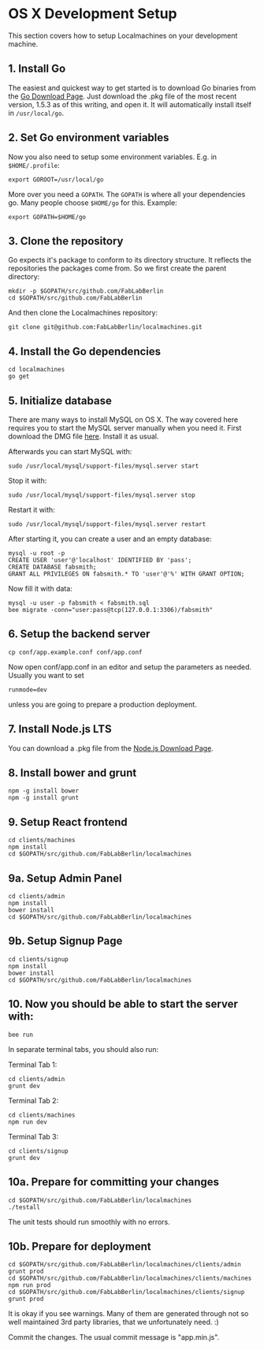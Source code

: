 # OS X Development Setup

This section covers how to setup Localmachines on your development machine.

## 1. Install Go

The easiest and quickest way to get started is to download Go binaries from
the [Go Download Page](https://golang.org/dl/). Just download the .pkg file
of the most recent version, 1.5.3 as of this writing, and open it. It will
automatically install itself in `/usr/local/go`.

## 2. Set Go environment variables

Now you also need to setup some environment variables.  E.g. in `$HOME/.profile`:

```
export GOROOT=/usr/local/go
```

More over you need a `GOPATH`.  The `GOPATH` is where all your dependencies go.
Many people choose `$HOME/go` for this. Example:

```
export GOPATH=$HOME/go
```

## 3. Clone the repository

Go expects it's package to conform to its directory structure.  It reflects the
repositories the packages come from.  So we first create the parent directory:

```
mkdir -p $GOPATH/src/github.com/FabLabBerlin
cd $GOPATH/src/github.com/FabLabBerlin
```

And then clone the Localmachines repository:

```
git clone git@github.com:FabLabBerlin/localmachines.git
```

## 4. Install the Go dependencies

```
cd localmachines
go get
```

## 5. Initialize database

There are many ways to install MySQL on OS X.  The way covered here requires
you to start the MySQL server manually when you need it.  First download
the DMG file [here](https://dev.mysql.com/downloads/mysql/).  Install it as
usual.

Afterwards you can start MySQL with:

```
sudo /usr/local/mysql/support-files/mysql.server start
```

Stop it with:

```
sudo /usr/local/mysql/support-files/mysql.server stop
```

Restart it with:

```
sudo /usr/local/mysql/support-files/mysql.server restart
```

After starting it, you can create a user and an empty database:

```
mysql -u root -p
CREATE USER 'user'@'localhost' IDENTIFIED BY 'pass';
CREATE DATABASE fabsmith;
GRANT ALL PRIVILEGES ON fabsmith.* TO 'user'@'%' WITH GRANT OPTION;
```

Now fill it with data:

```
mysql -u user -p fabsmith < fabsmith.sql
bee migrate -conn="user:pass@tcp(127.0.0.1:3306)/fabsmith"
```

## 6. Setup the backend server

```
cp conf/app.example.conf conf/app.conf
```

Now open conf/app.conf in an editor and setup the parameters as needed.
Usually you want to set

```
runmode=dev
```

unless you are going to prepare a production deployment.

## 7. Install Node.js LTS

You can download a .pkg file from the
[Node.js Download Page](https://nodejs.org/en/download/).

## 8. Install bower and grunt

```
npm -g install bower
npm -g install grunt
```

## 9. Setup React frontend

```
cd clients/machines
npm install
cd $GOPATH/src/github.com/FabLabBerlin/localmachines
```

## 9a. Setup Admin Panel

```
cd clients/admin
npm install
bower install
cd $GOPATH/src/github.com/FabLabBerlin/localmachines
```

## 9b. Setup Signup Page

```
cd clients/signup
npm install
bower install
cd $GOPATH/src/github.com/FabLabBerlin/localmachines
```

## 10. Now you should be able to start the server with:

```
bee run
```

In separate terminal tabs, you should also run:

Terminal Tab 1:

```
cd clients/admin
grunt dev
```

Terminal Tab 2:

```
cd clients/machines
npm run dev
```

Terminal Tab 3:

```
cd clients/signup
grunt dev
```

## 10a. Prepare for committing your changes

```
cd $GOPATH/src/github.com/FabLabBerlin/localmachines
./testall
```

The unit tests should run smoothly with no errors.


## 10b. Prepare for deployment

```
cd $GOPATH/src/github.com/FabLabBerlin/localmachines/clients/admin
grunt prod
cd $GOPATH/src/github.com/FabLabBerlin/localmachines/clients/machines
npm run prod
cd $GOPATH/src/github.com/FabLabBerlin/localmachines/clients/signup
grunt prod
```

It is okay if you see warnings. Many of them are generated through not so well
maintained 3rd party libraries, that we unfortunately need. :)

Commit the changes. The usual commit message is "app.min.js".